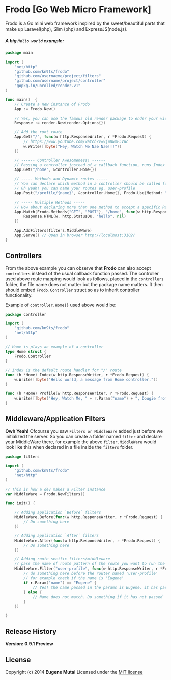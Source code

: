 # Frodo [Go Web Micro Framework]

Frodo is a Go mini web framework inspired by the sweet/beautiful parts that make up Laravel(php), Slim (php) and ExpressJS(node.js).
<!-- I built it to so as to learn Go, and also how frameworks work. -->

##### A big `Hello world` example:

```go
package main

import (
	"net/http"
	"github.com/kn9ts/frodo"
	"github.com/usernaeme/project/filters"
	"github.com/username/project/controller"
	"gopkg.in/unrolled/render.v1"
)

func main()  {
	// Create a new instance of Frodo
	App := Frodo.New()

	// Yes, you can use the famous old render package to ender your views
	Response := render.New(render.Options{})

	// Add the root route
	App.Get("/", func(w http.ResponseWriter, r *Frodo.Request) {
		// https://www.youtube.com/watch?v=vjW8wmF5VWc
		w.Write([]byte("Hey, Watch Me Nae Nae!!!"))
	})

	// ------ Controller Awesomeness! ------
	// Passing a controller instead of a callback function, runs Index method by default
	App.Get("/home", &controller.Home{})

	// ----- Methods and Dynamic routes -----
	// You can declare which method in a controller should be called for the specified route
	// Oh yeah! you can name your routes eg. user-profile
	App.Post("/profile/{name}", &controller.Home{}, Frodo.Use{Method: "Profile", Name: "user-profile"})

	// ----- Multiple Methods -----
	// How about declaring more than one method to accept a specific Request, HELL YES!!!
	App.Match(Frodo.Methods{"GET", "POST"}, "/home", func(w http.ResponseWriter, r *Frodo.Request) {
		Response.HTML(w, http.StatusOK, "hello", nil)
	})

	App.AddFilters(filters.MiddleWare)
	App.Serve() // Open in browser http://localhost:3102/
}
```


## Controllers
From the above example you can observe that **Frodo** can also accept `controllers` instead of the usual callback function passed. The controller used above route mapping would look as follows, placed in the `controllers` folder, the file name does not matter but the package name matters. It then should embed `Frodo.Controller` struct so as to inherit controller functionality.

Example of `controller.Home{}` used above would be:

```go
package controller

import (
	"github.com/kn9ts/frodo"
	"net/http"
)

// Home is plays an example of a controller
type Home struct {
	Frodo.Controller
}

// Index is the default route handler for "/" route
func (h *Home) Index(w http.ResponseWriter, r *Frodo.Request) {
	w.Write([]byte("Hello world, a message from Home controller."))
}

func (h *Home) Profile(w http.ResponseWriter, r *Frodo.Request) {
	w.Write([]byte("Hey, Watch Me, " + r.Param("name") + ", Dougie from home controller."))
}
```


## Middleware/Application Filters
**Owh Yeah!** Ofcourse you saw `Filters or MiddleWare` added just before we initialized the server. So you can create a folder named `filter` and declare your MiddleWare there, for example the above `filter.MiddleWare` would look like this when declared in a file inside the `filters` folder.

```go
package filters

import (
	"github.com/kn9ts/frodo"
	"net/http"
)

// This is how a dev makes a Filter instance
var MiddleWare = Frodo.NewFilters()

func init() {

	// Adding application `Before` filters
	MiddleWare.Before(func(w http.ResponseWriter, r *Frodo.Request) {
		// Do something here
	})

	// Adding application `After` filters
	MiddleWare.After(func(w http.ResponseWriter, r *Frodo.Request) {
		// Do something here
	})

	// Adding route secific filters/middleware
	// pass the name of route pattern of the route you want to run the following middleware
	MiddleWare.Filter("user-profile", func(w http.ResponseWriter, r *Frodo.Request) {
		// do something here before the router named 'user-profile'
		// for example check if the name is 'Eugene'
		if r.Param("name") == "Eugene" {
			// Yes! the name passed in the params is Eugene, it has passed
		} else {
			// Name does not match. Do something if it has not passed
		}
	})

}
```

## Release History
__Version: 0.9.1 Preview__ 

## License
Copyright (c) 2014 __Eugene Mutai__
Licensed under the [MIT license](http://mit-license.org/)

